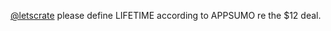 <a href="http://twitter.com/letscrate">@letscrate</a> please define LIFETIME according to APPSUMO re the $12 deal.